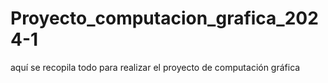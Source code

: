 # Proyecto_computacion_grafica_2024-1
aquí se recopila todo para realizar el proyecto de computación gráfica
